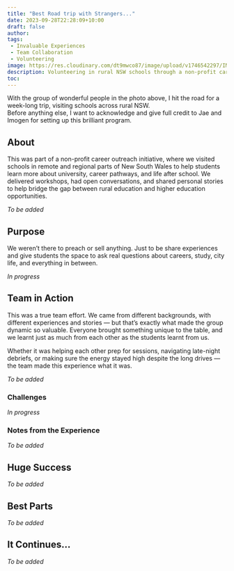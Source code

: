 ```yaml
---
title: "Best Road trip with Strangers..."
date: 2023-09-28T22:28:09+10:00
draft: false
author:
tags:
 - Invaluable Experiences
 - Team Collaboration
 - Volunteering
image: https://res.cloudinary.com/dt9mwco87/image/upload/v1746542297/IMG_4973_d9yymx.jpg
description: Volunteering in rural NSW schools through a non-profit career outreach program
toc:
--- 
```


<!-- --- hugo theme archetype:
title: "Radiant"
date: 2025-05-06T22:28:09+10:00
draft: true
author:
tags:
image:
description:
toc:
--- -->

With the group of wonderful people in the photo above, I hit the road for a week-long trip, visiting schools across rural NSW.  
Before anything else, I want to acknowledge and give full credit to Jae and Imogen for setting up this brilliant program.

## About

This was part of a non-profit career outreach initiative, where we visited schools in remote and regional parts of New South Wales to help students learn more about university, career pathways, and life after school. We delivered workshops, had open conversations, and shared personal stories to help bridge the gap between rural education and higher education opportunities.

*To be added*

## Purpose

We weren’t there to preach or sell anything. Just to be share experiences and give students the space to ask real questions about careers, study, city life, and everything in between.

*In progress*

## Team in Action

This was a true team effort. We came from different backgrounds, with different experiences and stories — but that’s exactly what made the group dynamic so valuable. Everyone brought something unique to the table, and we learnt just as much from each other as the students learnt from us.

Whether it was helping each other prep for sessions, navigating late-night debriefs, or making sure the energy stayed high despite the long drives — the team made this experience what it was.

*To be added*

### Challenges

*In progress*

### Notes from the Experience

*To be added*

## Huge Success

*To be added*

## Best Parts

*To be added*

## It Continues...

*To be added*
